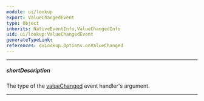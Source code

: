 ```yaml
---
module: ui/lookup
export: ValueChangedEvent
type: Object
inherits: NativeEventInfo,ValueChangedInfo
uid: ui/lookup:ValueChangedEvent
generateTypeLink: 
references: dxLookup.Options.onValueChanged
---
```

---
##### shortDescription
The type of the [valueChanged]({basewidgetpath}/Events/#valueChanged) event handler's argument.

---
<!-- Description goes here -->